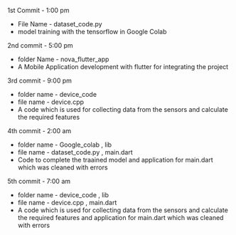 1st Commit - 1:00 pm 
- File Name - dataset_code.py
- model training with the tensorflow in Google Colab

2nd commit - 5:00 pm 
- folder Name - nova_flutter_app
- A Mobile Application development with flutter for integrating the project

3rd commit - 9:00 pm
- folder name - device_code
- file name - device.cpp
- A code which is used for collecting data from the sensors and calculate the required features

4th commit - 2:00 am
- folder name - Google_colab , lib 
- file name - dataset_code.py , main.dart 
- Code to complete the traained model and application for main.dart which was cleaned with errors

5th commit - 7:00 am 
- folder name - device_code , lib
- file name - device.cpp , main.dart 
- A code which is used for collecting data from the sensors and calculate the required features and application for main.dart which was cleaned with errors

